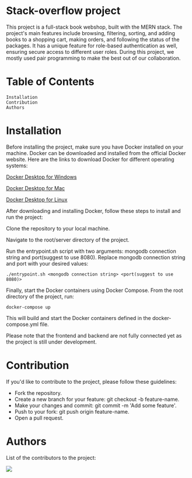 # Stack-overflow project

This project is a full-stack book webshop, built with the MERN stack.
The project's main features include browsing, filtering, sorting, and adding books to a shopping cart, making orders, and following the status of the packages.
It has a unique feature for role-based authentication as well, ensuring secure access to different user roles.
During this project, we mostly used pair programming to make the best out of our collaboration.

# Table of Contents

    Installation
    Contribution
    Authors

# Installation

Before installing the project, make sure you have Docker installed on your machine.
Docker can be downloaded and installed from the official Docker website. Here are the links to download Docker for different operating systems:

[Docker Desktop for Windows](https://docs.docker.com/desktop/install/windows-install/)

[Docker Desktop for Mac](https://docs.docker.com/desktop/install/mac-install/)

[Docker Desktop for Linux](https://docs.docker.com/desktop/install/linux-install/)


After downloading and installing Docker, follow these steps to install and run the project:

Clone the repository to your local machine.

Navigate to the root/server directory of the project.

Run the entrypoint.sh script with two arguments: mongodb connection string and port(suggest to use 8080). Replace mongodb connection string and port with your desired values:

    ./entrypoint.sh <mongodb connection string> <port(suggest to use 8080)>

Finally, start the Docker containers using Docker Compose. From the root directory of the project, run:

    docker-compose up

This will build and start the Docker containers defined in the docker-compose.yml file.

Please note that the frontend and backend are not fully connected yet as the project is still under development.

# Contribution

If you'd like to contribute to the project, please follow these guidelines:

- Fork the repository.
- Create a new branch for your feature: git checkout -b feature-name.
- Make your changes and commit: git commit -m 'Add some feature'.
- Push to your fork: git push origin feature-name.
- Open a pull request.

# Authors

List of the contributors to the project:

<a href="https://github.com/CodecoolGlobal/freestyle-mern-project-react-PinterOliver/graphs/contributors">
 <img src="https://contrib.rocks/image?repo=CodecoolGlobal/freestyle-mern-project-react-PinterOliver" />
</a>